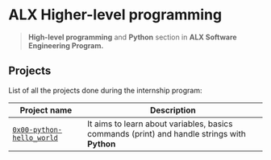 # ALX Higher-level programming

> **High-level programming** and **Python** section in **ALX Software Engineering Program.**

## Projects

List of all the projects done during the internship program:

| Project name                                            | Description                                                                                  |
| ------------------------------------------------------- | -------------------------------------------------------------------------------------------- |
| [`0x00-python-hello_world`](./0x00-python-hello_world/) | It aims to learn about variables, basics commands (print) and handle strings with **Python** |
